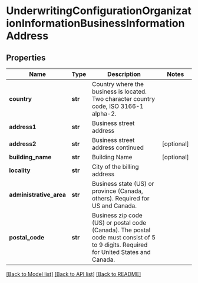 # UnderwritingConfigurationOrganizationInformationBusinessInformationAddress

## Properties
Name | Type | Description | Notes
------------ | ------------- | ------------- | -------------
**country** | **str** | Country where the business is located. Two character country code, ISO 3166-1 alpha-2. | 
**address1** | **str** | Business street address | 
**address2** | **str** | Business street address continued | [optional] 
**building_name** | **str** | Building Name | [optional] 
**locality** | **str** | City of the billing address | 
**administrative_area** | **str** | Business state (US) or province (Canada, others). Required for US and Canada. | 
**postal_code** | **str** | Business zip code (US) or postal code (Canada). The postal code must consist of 5 to 9 digits. Required for United States and Canada. | 

[[Back to Model list]](../README.md#documentation-for-models) [[Back to API list]](../README.md#documentation-for-api-endpoints) [[Back to README]](../README.md)


